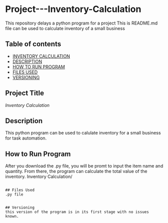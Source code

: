 # Project---Inventory-Calculation
This repository delays a python program for a project 
This is README.md file can be used to calculate inventory of a small business 

## Table of contents

- [INVENTORY CALCULATION](#Project-Title)
- [DESCRIPTION](#Description)
- [HOW TO RUN PROGRAM](#How-to-run-program)
- [FILES USED](#files-used)
- [VERSIONING](#versioning)

## Project Title

*Inventory Calculation* 

## Description

This python program can be used to calulate inventory for a small business for task automation. 

## How to Run Program 

After you download the .py file, you will be promt to input the item name and quantity. From there, the program can calculate the total value of the inventory. 
Inventory Calculation/

    
   
```

## Files Used 
.py file


## Versioning
this version of the program is in its first stage with no issues known. 


